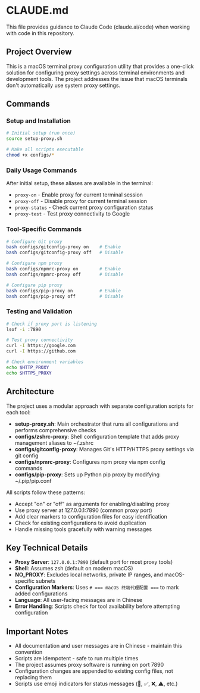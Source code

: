 # CLAUDE.md

This file provides guidance to Claude Code (claude.ai/code) when working with code in this repository.

## Project Overview

This is a macOS terminal proxy configuration utility that provides a one-click solution for configuring proxy settings across terminal environments and development tools. The project addresses the issue that macOS terminals don't automatically use system proxy settings.

## Commands

### Setup and Installation
```bash
# Initial setup (run once)
source setup-proxy.sh

# Make all scripts executable
chmod +x configs/*
```

### Daily Usage Commands
After initial setup, these aliases are available in the terminal:
- `proxy-on` - Enable proxy for current terminal session
- `proxy-off` - Disable proxy for current terminal session
- `proxy-status` - Check current proxy configuration status
- `proxy-test` - Test proxy connectivity to Google

### Tool-Specific Commands
```bash
# Configure Git proxy
bash configs/gitconfig-proxy on    # Enable
bash configs/gitconfig-proxy off   # Disable

# Configure npm proxy
bash configs/npmrc-proxy on        # Enable
bash configs/npmrc-proxy off       # Disable

# Configure pip proxy
bash configs/pip-proxy on          # Enable
bash configs/pip-proxy off         # Disable
```

### Testing and Validation
```bash
# Check if proxy port is listening
lsof -i :7890

# Test proxy connectivity
curl -I https://google.com
curl -I https://github.com

# Check environment variables
echo $HTTP_PROXY
echo $HTTPS_PROXY
```

## Architecture

The project uses a modular approach with separate configuration scripts for each tool:

- **setup-proxy.sh**: Main orchestrator that runs all configurations and performs comprehensive checks
- **configs/zshrc-proxy**: Shell configuration template that adds proxy management aliases to ~/.zshrc
- **configs/gitconfig-proxy**: Manages Git's HTTP/HTTPS proxy settings via git config
- **configs/npmrc-proxy**: Configures npm proxy via npm config commands
- **configs/pip-proxy**: Sets up Python pip proxy by modifying ~/.pip/pip.conf

All scripts follow these patterns:
- Accept "on" or "off" as arguments for enabling/disabling proxy
- Use proxy server at 127.0.0.1:7890 (common proxy port)
- Add clear markers to configuration files for easy identification
- Check for existing configurations to avoid duplication
- Handle missing tools gracefully with warning messages

## Key Technical Details

- **Proxy Server**: `127.0.0.1:7890` (default port for most proxy tools)
- **Shell**: Assumes zsh (default on modern macOS)
- **NO_PROXY**: Excludes local networks, private IP ranges, and macOS-specific subnets
- **Configuration Markers**: Uses `# === macOS 终端代理配置 ===` to mark added configurations
- **Language**: All user-facing messages are in Chinese
- **Error Handling**: Scripts check for tool availability before attempting configuration

## Important Notes

- All documentation and user messages are in Chinese - maintain this convention
- Scripts are idempotent - safe to run multiple times
- The project assumes proxy software is running on port 7890
- Configuration changes are appended to existing config files, not replacing them
- Scripts use emoji indicators for status messages (🚀, ✅, ❌, ⚠️, etc.)
